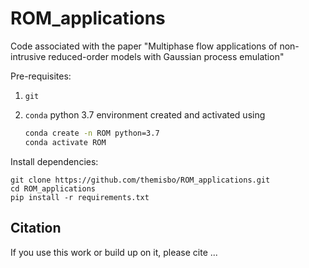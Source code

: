 # ROM_applications
Code associated with the paper "Multiphase flow applications of non-intrusive reduced-order models with Gaussian process emulation"

Pre-requisites:

1. `git`

2. `conda` python 3.7 environment created and activated using

   ```sh
   conda create -n ROM python=3.7
   conda activate ROM
   ```

Install dependencies:

```shell
git clone https://github.com/themisbo/ROM_applications.git
cd ROM_applications
pip install -r requirements.txt
```

## Citation
If you use this work or build up on it, please cite ...
